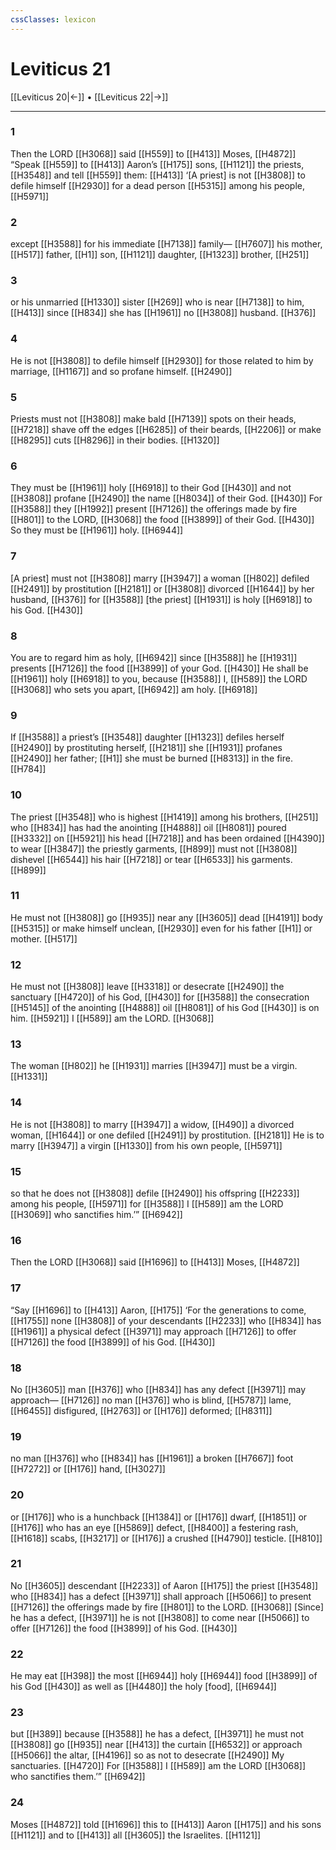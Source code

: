 ```yaml
---
cssClasses: lexicon
---
```


# Leviticus 21

[[Leviticus 20|←]] • [[Leviticus 22|→]]

---

### 1
Then the LORD [[H3068]] said [[H559]] to [[H413]] Moses, [[H4872]] “Speak [[H559]] to [[H413]] Aaron’s [[H175]] sons, [[H1121]] the priests, [[H3548]] and tell [[H559]] them: [[H413]] ‘[A priest] is not [[H3808]] to defile himself [[H2930]] for a dead person [[H5315]] among his people, [[H5971]]

### 2
except [[H3588]] for his immediate [[H7138]] family— [[H7607]] his mother, [[H517]] father, [[H1]] son, [[H1121]] daughter, [[H1323]] brother, [[H251]]

### 3
or his unmarried [[H1330]] sister [[H269]] who is near [[H7138]] to him, [[H413]] since [[H834]] she has [[H1961]] no [[H3808]] husband. [[H376]]

### 4
He is not [[H3808]] to defile himself [[H2930]] for those related to him by marriage, [[H1167]] and so profane himself. [[H2490]]

### 5
Priests must not [[H3808]] make bald [[H7139]] spots on their heads, [[H7218]] shave off the edges [[H6285]] of their beards, [[H2206]] or make [[H8295]] cuts [[H8296]] in their bodies. [[H1320]]

### 6
They must be [[H1961]] holy [[H6918]] to their God [[H430]] and not [[H3808]] profane [[H2490]] the name [[H8034]] of their God. [[H430]] For [[H3588]] they [[H1992]] present [[H7126]] the offerings made by fire [[H801]] to the LORD, [[H3068]] the food [[H3899]] of their God. [[H430]] So they must be [[H1961]] holy. [[H6944]]

### 7
[A priest] must not [[H3808]] marry [[H3947]] a woman [[H802]] defiled [[H2491]] by prostitution [[H2181]] or [[H3808]] divorced [[H1644]] by her husband, [[H376]] for [[H3588]] [the priest] [[H1931]] is holy [[H6918]] to his God. [[H430]]

### 8
You are to regard him as holy, [[H6942]] since [[H3588]] he [[H1931]] presents [[H7126]] the food [[H3899]] of your God. [[H430]] He shall be [[H1961]] holy [[H6918]] to you,  because [[H3588]] I, [[H589]] the LORD [[H3068]] who sets you apart, [[H6942]] am holy. [[H6918]]

### 9
If [[H3588]] a priest’s [[H3548]] daughter [[H1323]] defiles herself [[H2490]] by prostituting herself, [[H2181]] she [[H1931]] profanes [[H2490]] her father; [[H1]] she must be burned [[H8313]] in the fire. [[H784]]

### 10
The priest [[H3548]] who is highest [[H1419]] among his brothers, [[H251]] who [[H834]] has had the anointing [[H4888]] oil [[H8081]] poured [[H3332]] on [[H5921]] his head [[H7218]] and has been ordained [[H4390]] to wear [[H3847]] the priestly garments, [[H899]] must not [[H3808]] dishevel [[H6544]] his hair [[H7218]] or tear [[H6533]] his garments. [[H899]]

### 11
He must not [[H3808]] go [[H935]] near any [[H3605]] dead [[H4191]] body [[H5315]] or make himself unclean, [[H2930]] even for his father [[H1]] or mother. [[H517]]

### 12
He must not [[H3808]] leave [[H3318]] or desecrate [[H2490]] the sanctuary [[H4720]] of his God, [[H430]] for [[H3588]] the consecration [[H5145]] of the anointing [[H4888]] oil [[H8081]] of his God [[H430]] is on him. [[H5921]] I [[H589]] am the LORD. [[H3068]]

### 13
The woman [[H802]] he [[H1931]] marries [[H3947]] must be a virgin. [[H1331]]

### 14
He is not [[H3808]] to marry [[H3947]] a widow, [[H490]] a divorced woman, [[H1644]] or one defiled [[H2491]] by prostitution. [[H2181]] He is to marry [[H3947]] a virgin [[H1330]] from his own people, [[H5971]]

### 15
so that he does not [[H3808]] defile [[H2490]] his offspring [[H2233]] among his people, [[H5971]] for [[H3588]] I [[H589]] am the LORD [[H3069]] who sanctifies him.’” [[H6942]]

### 16
Then the LORD [[H3068]] said [[H1696]] to [[H413]] Moses, [[H4872]]

### 17
“Say [[H1696]] to [[H413]] Aaron, [[H175]] ‘For the generations to come, [[H1755]] none [[H3808]] of your descendants [[H2233]] who [[H834]] has [[H1961]] a physical defect [[H3971]] may approach [[H7126]] to offer [[H7126]] the food [[H3899]] of his God. [[H430]]

### 18
No [[H3605]] man [[H376]] who [[H834]] has any defect [[H3971]] may approach— [[H7126]] no man [[H376]] who is blind, [[H5787]] lame, [[H6455]] disfigured, [[H2763]] or [[H176]] deformed; [[H8311]]

### 19
no man [[H376]] who [[H834]] has [[H1961]] a broken [[H7667]] foot [[H7272]] or [[H176]] hand, [[H3027]]

### 20
or [[H176]] who is a hunchback [[H1384]] or [[H176]] dwarf, [[H1851]] or [[H176]] who has an eye [[H5869]] defect, [[H8400]] a festering rash, [[H1618]] scabs, [[H3217]] or [[H176]] a crushed [[H4790]] testicle. [[H810]]

### 21
No [[H3605]] descendant [[H2233]] of Aaron [[H175]] the priest [[H3548]] who [[H834]] has a defect [[H3971]] shall approach [[H5066]] to present [[H7126]] the offerings made by fire [[H801]] to the LORD. [[H3068]] [Since] he has a defect, [[H3971]] he is not [[H3808]] to come near [[H5066]] to offer [[H7126]] the food [[H3899]] of his God. [[H430]]

### 22
He may eat [[H398]] the most [[H6944]] holy [[H6944]] food [[H3899]] of his God [[H430]] as well as [[H4480]] the holy [food], [[H6944]]

### 23
but [[H389]] because [[H3588]] he has a defect, [[H3971]] he must not [[H3808]] go [[H935]] near [[H413]] the curtain [[H6532]] or approach [[H5066]] the altar, [[H4196]] so as not to desecrate [[H2490]] My sanctuaries. [[H4720]] For [[H3588]] I [[H589]] am the LORD [[H3068]] who sanctifies them.’” [[H6942]]

### 24
Moses [[H4872]] told [[H1696]] this to [[H413]] Aaron [[H175]] and his sons [[H1121]] and to [[H413]] all [[H3605]] the Israelites. [[H1121]]

